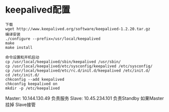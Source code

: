 # keepalived配置


```
下载
wget http://www.keepalived.org/software/keepalived-1.2.20.tar.gz
编译安装 
./configure --prefix=/usr/local/keepalived
make
make install

命令设置和开机启动
cp /usr/local/keepalived/sbin/keepalived /usr/sbin/
cp /usr/local/keepalived/etc/sysconfig/keepalived /etc/sysconfig/
cp /usr/local/keepalived/etc/rc.d/init.d/keepalived /etc/init.d/
cd /etc/init.d/
chkconfig --add keepalived
chkconfig keepalived on
mkdir -p /etc/keepalived
```

Master: 10.144.130.49 负责服务
Slave: 10.45.234.101  负责Standby 如果Master挂掉 Slave接管
